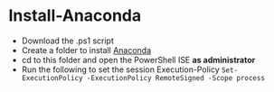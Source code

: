 # Install-Anaconda

- Download the .ps1 script
- Create a folder to install [Anaconda](https://www.anaconda.com/) 
- cd to this folder and open the PowerShell ISE **as administrator**
- Run the following to set the session Execution-Policy `Set-ExecutionPolicy -ExecutionPolicy RemoteSigned -Scope process`

